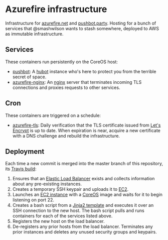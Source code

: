 # Azurefire infrastructure

Infrastructure for [azurefire.net](https://azurefire.net/) and [pushbot.party](https://pushbot.party/). Hosting for a bunch of services that @smashwilson wants to stash somewhere, deployed to AWS as immutable infrastructure.

## Services

These containers run persistently on the CoreOS host:

* [pushbot](https://github.com/smashwilson/pushbot): A [hubot](https://hubot.github.com/) instance who's here to protect you from the terrible secret of space.
* [azurefire-nginx](https://github.com/smashwilson/azurefire-nginx): An [nginx](https://nginx.org/en/docs/) server that terminates incoming TLS connections and proxies requests to other services.

## Cron

These containers are triggered on a schedule:

* [azurefire-tls](https://github.com/smashwilson/azurefire-tls): Daily verification that the TLS certificate issued from [Let's Encrypt](https://letsencrypt.org/) is up to date. When expiration is near, acquire a new certificate with a DNS challenge and rebuild the infrastructure.

## Deployment

Each time a new commit is merged into the master branch of this repository, its [Travis build](https://travis-ci.org/smashwilson/azurefire-infra/branches/):

1. Ensures that an [Elastic Load Balancer](http://docs.aws.amazon.com/elasticloadbalancing/latest/classic/introduction.html) exists and collects information about any pre-existing instances.
2. Creates a temporary SSH keypair and uploads it to [EC2](http://docs.aws.amazon.com/AWSEC2/latest/UserGuide/ec2-key-pairs.html).
3. Launches an [EC2 instance](http://docs.aws.amazon.com/AWSEC2/latest/UserGuide/concepts.html) with a [CoreOS]() image and waits for it to begin listening on port 22.
4. Creates a bash script from a [Jinja2 template](./template/bootstrap.sh.j2) and executes it over an SSH connection to the new host. The bash script pulls and runs containers for each of the services listed above.
5. Registers the new host on the load balancer.
6. De-registers any prior hosts from the load balancer. Terminates any prior instances and deletes any unused security groups and keypairs.
